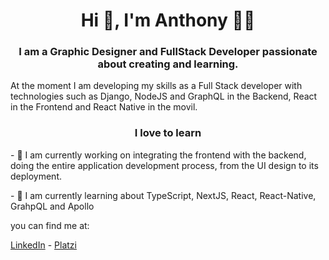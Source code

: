 <h1 align='center'> Hi 👋, I'm Anthony 👩‍💻 </h1>
<h3 align='center'>I am a <b>Graphic Designer</b> and <b>FullStack Developer</b> passionate about creating and learning.</h3>

<p>
At the moment I am developing my skills as a Full Stack developer with technologies such as Django, NodeJS and GraphQL in the Backend, React in the Frontend and React Native in the movil.
</p>
<h3 align='center'>I love to learn</h3>
<p>
- 🔭 I am currently working on integrating the frontend with the backend, doing the entire application development process, from the UI design to its deployment.
</p>
<p>
- 🌱 I am currently learning about TypeScript, NextJS, React, React-Native, GrahpQL and Apollo
</p>
<p>
  you can find me at:
</p>

[LinkedIn](https://www.linkedin.com/in/anthonyluque/) - [Platzi](https://platzi.com/@tonyl/)

<!--
<p>See My last projects:</p>

[Blog-Personal](https://demo-blog-personal.herokuapp.com/)

[Demo-Web-Empresarial](https://demo-webempresarial.herokuapp.com/)
-->
<!--
**TonyLuque/TonyLuque** is a ✨ _special_ ✨ repository because its `README.md` (this file) appears on your GitHub profile.

Here are some ideas to get you started:

- 🔭 I’m currently working on ...
- 🌱 I’m currently learning ...
- 👯 I’m looking to collaborate on ...
- 🤔 I’m looking for help with ...
- 💬 Ask me about ...
- 📫 How to reach me: ...
- 😄 Pronouns: ...
- ⚡ Fun fact: ...
-->
